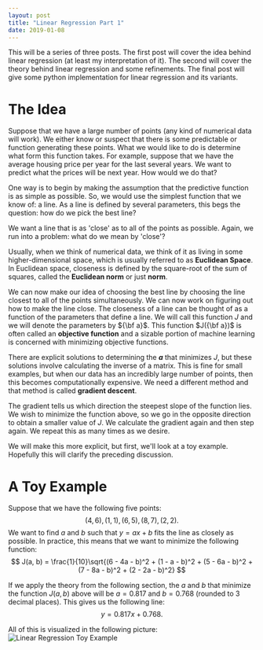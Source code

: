 ```yaml
---
layout: post
title: "Linear Regression Part 1"
date: 2019-01-08
---
```


This will be a series of three posts.
The first post will cover the idea behind linear regression (at least my
interpretation of it).
The second will cover the theory behind linear regression and some
refinements.
The final post will give some python implementation for linear regression and
its variants.

# The Idea

Suppose that we have a large number of points (any kind of numerical data will
work).
We either know or suspect that there is some predictable or function generating
these points.
What we would like to do is determine what form this function takes.
For example, suppose that we have the average housing price per year for the
last several years.
We want to predict what the prices will be next year.
How would we do that?

One way is to begin by making the assumption that the predictive function is as
simple as possible.
So, we would use the simplest function that we know of: a line.
As a line is defined by several parameters, this begs the question: how do we
pick the best line?

We want a line that is as 'close' as to all of the points as possible.
Again, we run into a problem: what do we mean by 'close'?

Usually, when we think of numerical data, we think of it as living in some higher-dimensional space, which is usually referred to as __Euclidean Space__.
In Euclidean space, closeness is defined by the square-root of the sum of
squares, called the __Euclidean norm__ or just __norm__.

We can now make our idea of choosing the best line by choosing the line closest
to all of the points simultaneously.
We can now work on figuring out how to make the line close.
The closeness of a line can be thought of as a function of the parameters that
define a line.
We will call this function $J$ and we will denote the parameters by ${\bf a}$.
This function $J({\bf a})$ is often called an __objective function__ and a
sizable portion of machine learning is concerned with minimizing objective
functions.

There are explicit solutions to determining the **$a$** that minimizes $J$, but
these solutions involve calculating the inverse of a matrix.
This is fine for small examples, but when our data has an incredibly large
number of points, then this becomes computationally expensive.
We need a different method and that method is called __gradient descent__.

The gradient tells us which direction the steepest slope of the function lies.
We wish to minimize the function above, so we go in the opposite direction to
obtain a smaller value of $J$.
We calculate the gradient again and then step again.
We repeat this as many times as we desire.

We will make this more explicit, but first, we'll look at a toy example.
Hopefully this will clarify the preceding discussion.

# A Toy Example

Suppose that we have the following five points:
$$
(4, 6), (1, 1), (6, 5), (8, 7), (2, 2).
$$
We want to find $a$ and $b$ such that $y = ax + b$ fits the line as closely as
possible.
In practice, this means that we want to minimize the following function:
$$
J(a, b) = \frac{1}{10}\sqrt{(6 - 4a - b)^2 + (1 - a - b)^2 + (5 - 6a - b)^2 + (7 - 8a - b)^2 + (2 - 2a - b)^2}
$$

If we apply the theory from the following section, the $a$ and $b$ that
minimize the function $J(a, b)$ above will be $a = 0.817$ and $b = 0.768$
(rounded to 3 decimal places).
This gives us the following line:
$$
y = 0.817x + 0.768.
$$

All of this is visualized in the following picture:
![Linear Regression Toy Example](https://www.dropbox.com/s/i2bia5kjr6rbmgw/2019-01-08-linear-regression.png)
